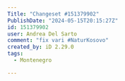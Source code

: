 ```yaml
---
Title: "Changeset #151379902"
PublishDate: "2024-05-15T20:15:27Z"
id: 151379902
user: Andrea Del Sarto
comment: "fix vari #NaturKosovo"
created_by: iD 2.29.0
tags:
  - Montenegro

---
```

